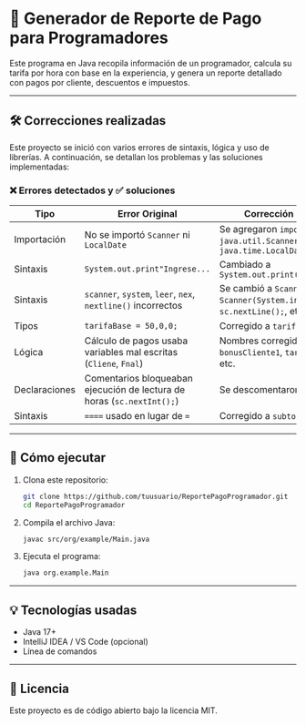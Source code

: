 # 🧾 Generador de Reporte de Pago para Programadores

Este programa en Java recopila información de un programador, calcula su tarifa por hora con base en la experiencia, y genera un reporte detallado con pagos por cliente, descuentos e impuestos.

---

## 🛠️ Correcciones realizadas

Este proyecto se inició con varios errores de sintaxis, lógica y uso de librerías. A continuación, se detallan los problemas y las soluciones implementadas:

### ❌ Errores detectados y ✅ soluciones

| Tipo           | Error Original                                                  | Corrección Realizada                                        |
|----------------|-----------------------------------------------------------------|--------------------------------------------------------------|
| Importación    | No se importó `Scanner` ni `LocalDate`                          | Se agregaron `import java.util.Scanner;` y `java.time.LocalDate;` |
| Sintaxis       | `System.out.print"Ingrese...`                                   | Cambiado a `System.out.print("Ingrese...");`                |
| Sintaxis       | `scanner`, `system`, `leer`, `nex`, `nextline()` incorrectos   | Se cambió a `Scanner sc = new Scanner(System.in);` y `sc.nextLine();`, etc. |
| Tipos          | `tarifaBase = 50,0,0;`                                          | Corregido a `tarifaBase = 50.0;`                            |
| Lógica         | Cálculo de pagos usaba variables mal escritas (`Cliene`, `Fnal`) | Nombres corregidos: `bonusCliente1`, `tarifaHoraFinal`, etc. |
| Declaraciones  | Comentarios bloqueaban ejecución de lectura de horas (`sc.nextInt();`) | Se descomentaron y corrigieron                             |
| Sintaxis       | `====` usado en lugar de `=`                                   | Corregido a `subtotal = ...`                                |

---

## 🚀 Cómo ejecutar

1. Clona este repositorio:
    ```bash
    git clone https://github.com/tuusuario/ReportePagoProgramador.git
    cd ReportePagoProgramador
    ```

2. Compila el archivo Java:
    ```bash
    javac src/org/example/Main.java
    ```

3. Ejecuta el programa:
    ```bash
    java org.example.Main
    ```

---

## 💡 Tecnologías usadas

- Java 17+
- IntelliJ IDEA / VS Code (opcional)
- Línea de comandos

---

## 📄 Licencia

Este proyecto es de código abierto bajo la licencia MIT.

